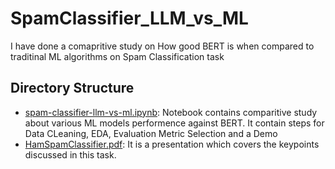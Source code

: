 # SpamClassifier_LLM_vs_ML
I have done a comapritive study on How good BERT is when compared to traditinal ML algorithms on Spam Classification task

## Directory Structure
- [spam-classifier-llm-vs-ml.ipynb](./spam-classifier-llm-vs-ml.ipynb): Notebook contains comparitive study about various ML models performence against BERT. It contain steps for Data CLeaning, EDA, Evaluation Metric Selection and a Demo
- [HamSpamClassifier.pdf](./HamSpamClassifier.pdf): It is a presentation which covers the keypoints discussed in this task.
